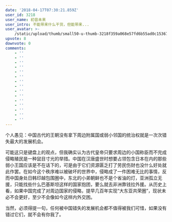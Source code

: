 ```yaml
---
date: '2018-04-17T07:30:21.859Z'
user_id: 3218
user_name: 初音未来
user_intro: 不能带来什么干货，但能带来...
user_avatar: >-
    /static/upload/thumb/small50-u-thumb-3218f359a068e57fd6b55ad0c15367a0a9dc68bc2cb7.png
upvote: 8
downvote: 0
comments:
    - ''
    - ''
    - ''
    - ''
    - ''
    - ''
    - ''
    - ''
    - ''
    - ''
    - ''
    - ''
    - ''
    - ''
    - ''
---
```


个人愚见：中国古代的王朝没有拿下周边附属国或弱小邻国的统治权就是一次次错失最大的发展机会。

可能这只是键盘上的观点，但我确实认为古代皇帝只要求周边的小国称臣而不完成侵略殖民是一种鼠目寸光的举措。中国在汉唐盛世时想要占领包含日本在内的那些弱小王国应该是不在话下的，可是由于它们资源匮乏打了劳民伤财也没什么好处就此作罢。在如今这个秩序难以被破坏的世界中，侵略成了一件困难无比的事情，反而中国身处日韩印越包围圈中，东北的小弟朝鲜也不是个省油的灯，亚洲孤立无援，只能找些什么巴基斯坦这样的国家抱团，要么就去非洲靠钱拉外援。从历史上看，如果中国完成了对周边国家的侵略，提早几百年实现“大东亚共荣圈”，现状未必不会更好，至少不会像如今这样内外交困。

当然，必须得提一句，任何被中国错失的发展机会都不值得被我们可惜，如果没有错过它们，就不会有你我了。
